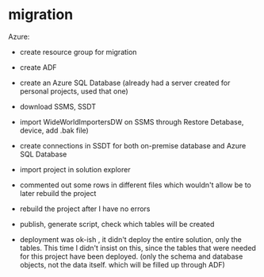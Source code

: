 # migration

Azure:

- create resource group for migration
- create ADF
- create an Azure SQL Database (already had a server created for personal projects, used that one)

- download SSMS, SSDT
- import WideWorldImportersDW on SSMS through  Restore Detabase, device, add .bak file)
- create connections in SSDT for both on-premise database and Azure SQL Database
- import project in solution explorer
- commented out some rows in different files which wouldn't allow be to later rebuild the project
- rebuild the project after I have no errors
- publish, generate script, check which tables will be created
- deployment was ok-ish , it didn't deploy the entire solution, only the tables. This time I didn't insist on this, since the tables that were needed for this project have been deployed. (only the schema and database objects, not the data itself. which will be filled up through ADF)
